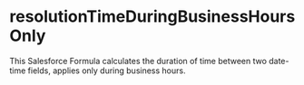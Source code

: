 # resolutionTimeDuringBusinessHoursOnly
This Salesforce Formula calculates the duration of time between two date-time fields, applies only during business hours.
